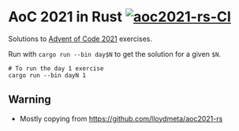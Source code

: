 # AoC 2021 in Rust [![aoc2021-rs-CI](https://github.com/matschaffer/aoc2021-rs/workflows/Continuous%20integration/badge.svg?branch=main)](https://github.com/matschaffer/aoc2021-rs/actions?query=branch%3Amain)

Solutions to [Advent of Code 2021](https://adventofcode.com/2021) exercises.

Run with `cargo run --bin day$N` to get the solution for a given `$N`.

```shell
# To run the day 1 exercise
cargo run --bin dayN 1
```

## Warning

* Mostly copying from https://github.com/lloydmeta/aoc2021-rs
